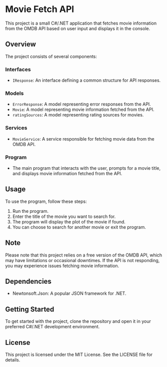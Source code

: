 # Movie Fetch API

This project is a small C#/.NET application that fetches movie information from the OMDB API based on user input and displays it in the console.

## Overview

The project consists of several components:

### Interfaces

- `IResponse`: An interface defining a common structure for API responses.

### Models

- `ErrorResponse`: A model representing error responses from the API.
- `Movie`: A model representing movie information fetched from the API.
- `ratingSources`: A model representing rating sources for movies.

### Services

- `MovieService`: A service responsible for fetching movie data from the OMDB API.

### Program

- The main program that interacts with the user, prompts for a movie title, and displays movie information fetched from the API.

## Usage

To use the program, follow these steps:

1. Run the program.
2. Enter the title of the movie you want to search for.
3. The program will display the plot of the movie if found.
4. You can choose to search for another movie or exit the program.

## Note

Please note that this project relies on a free version of the OMDB API, which may have limitations or occasional downtimes. If the API is not responding, you may experience issues fetching movie information.

## Dependencies

- Newtonsoft.Json: A popular JSON framework for .NET.

## Getting Started

To get started with the project, clone the repository and open it in your preferred C#/.NET development environment.

## License

This project is licensed under the MIT License. See the LICENSE file for details.
